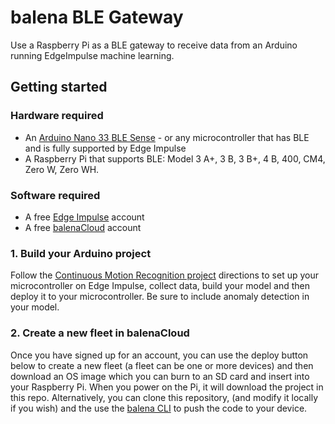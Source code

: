 # balena BLE Gateway
Use a Raspberry Pi as a BLE gateway to receive data from an Arduino running EdgeImpulse machine learning.

## Getting started

### Hardware required
- An [Arduino Nano 33 BLE Sense](https://store.arduino.cc/usa/nano-33-ble-sense) - or any microcontroller that has BLE and is fully supported by Edge Impulse
- A Raspberry Pi that supports BLE: Model 3 A+, 3 B, 3 B+, 4 B, 400, CM4, Zero W, Zero WH.

### Software required
- A free [Edge Impulse](https://www.edgeimpulse.com/) account
- A free [balenaCloud](https://dashboard.balena-cloud.com/signup) account

### 1. Build your Arduino project
Follow the [Continuous Motion Recognition project](https://docs.edgeimpulse.com/docs/continuous-motion-recognition) directions to set up your microcontroller on Edge Impulse, collect data, build your model and then deploy it to your microcontroller. Be sure to include anomaly detection in your model.

### 2. Create a new fleet in balenaCloud
Once you have signed up for an account, you can use the deploy button below to create a new fleet (a fleet can be one or more devices) and then download an OS image which you can burn to an SD card and insert into your Raspberry Pi. When you power on the Pi, it will download the project in this repo. Alternatively, you can clone this repository, (and modify it locally if you wish) and the use the [balena CLI](https://www.balena.io/docs/reference/balena-cli/) to push the code to your device.
